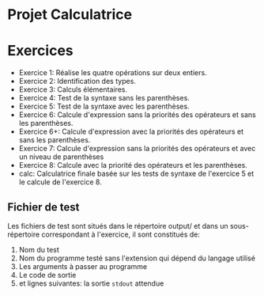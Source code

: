 Projet Calculatrice
====================

# Exercices
- Exercice 1: Réalise les quatre opérations sur deux entiers.
- Exercice 2: Identification des types.
- Exercice 3: Calculs élémentaires.
- Exercice 4: Test de la syntaxe sans les parenthèses.
- Exercice 5: Test de la syntaxe avec les parenthèses.
- Exercice 6: Calcule d'expression sans la priorités des opérateurs et sans les parenthèses.
- Exercice 6+: Calcule d'expression avec la priorités des opérateurs et sans les parenthèses.
- Exercice 7: Calcule d'expression sans la priorités des opérateurs et avec un niveau de parenthèses
- Exercice 8: Calcule avec la priorité des opérateurs et les parenthèses.
- calc: Calculatrice finale basée sur les tests de syntaxe de l'exercice 5 et le calcule de l'exercice 8.

## Fichier de test
Les fichiers de test sont situés dans le répertoire output/ et dans un sous-répertoire correspondant à l'exercice, il sont constitués de:
1. Nom du test
2. Nom du programme testé sans l'extension qui dépend du langage utilisé
3. Les arguments à passer au programme
4. Le code de sortie
5. et lignes suivantes: la sortie `stdout` attendue

